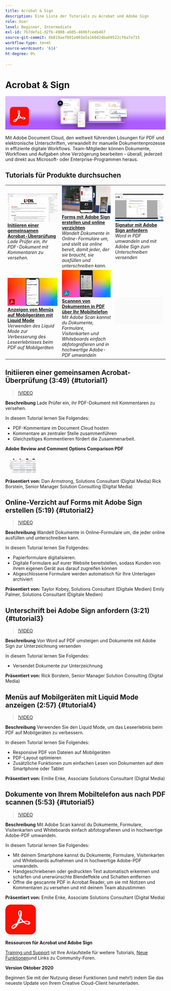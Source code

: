 ```yaml
---
title: Acrobat & Sign
description: Eine Liste der Tutorials zu Acrobat und Adobe Sign
role: User
level: Beginner, Intermediate
exl-id: 7b7defa1-d2fb-4908-a605-4696fceeb467
source-git-commit: 6b819aef801e003e5a160d24ba69522cf6a7e715
workflow-type: tm+mt
source-wordcount: '614'
ht-degree: 0%

---
```


# Acrobat &amp; Sign

![Tutorial Hero Image](../assets/DC.jpg)

Mit Adobe Document Cloud, den weltweit führenden Lösungen für PDF und elektronische Unterschriften, verwandelt ihr manuelle Dokumentenprozesse in effiziente digitale Workflows. Team-Mitglieder können Dokumente, Workflows und Aufgaben ohne Verzögerung bearbeiten - überall, jederzeit und direkt aus Microsoft- oder Enterprise-Programmen heraus.

## Tutorials für Produkte durchsuchen

<table style="table-layout:fixed">
<tr>
 <td>
   <a href="acrobat-sign.md#tutorial1">
      <img alt="Initiieren einer gemeinsamen Acrobat-Überprüfung" src="../assets/acrobat_sharedreview_armstrong.jpg" />
   </a>
    <div>
   <a href="acrobat-sign.md#tutorial1"><strong>Initiieren einer gemeinsamen Acrobat-Überprüfung</strong></a>
    </div>
    <em>Lade Prüfer ein, ihr PDF-Dokument mit Kommentaren zu versehen.</em>
    <br>
  </td>
  <td>
    <a href="acrobat-sign.md#tutorial2">
        <img alt="Forms mit Adobe Sign erstellen und online verzichten" src="../assets/sign_webforms_palmer-kobey_thumbnail.jpg" />
    </a>
    <div>
    <a href="acrobat-sign.md#tutorial2"><strong>Forms mit Adobe Sign erstellen und online verzichten</strong></a>
    </div>
    <em>Wandelt Dokumente in Online-Formulare um, und stellt sie online bereit, damit jeder, der sie braucht, sie ausfüllen und unterschreiben kann.</em>
    <br>
  </td>
  <td>
   <a href="acrobat-sign.md#tutorial3">
      <img alt="Signatur mit Adobe Sign anfordern" src="../assets/sign_request-signature_borstein_thumbnail.jpg" />
   </a>
    <div>
    <a href="acrobat-sign.md#tutorial3"><strong>Signatur mit Adobe Sign anfordern</strong></a>
    </div>
    <em>Word in PDF umwandeln und mit Adobe Sign zum Unterschreiben versenden</em>
    <br>
  </td>
</tr>
<tr>
 <td>
   <a href="acrobat-sign.md#tutorial4">
      <img alt="Anzeigen von Menüs auf Mobilgeräten mit Liquid Mode" src="../assets/acrobat_liquidmode_enke_thumbnail.jpg" />
   </a>
    <div>
   <a href="acrobat-sign.md#tutorial4"><strong>Anzeigen von Menüs auf Mobilgeräten mit Liquid Mode</strong></a>
    </div>
    <em>Verwenden des Liquid Mode zur Verbesserung des Leseerlebnisses beim PDF auf Mobilgeräten</em>
    <br>
  </td>
  <td>
    <a href="acrobat-sign.md#tutorial5">
        <img alt="Scannen von Dokumenten in PDF über Ihr Mobiltelefon" src="../assets/acrobat_scan_enke.jpg" />
    </a>
    <div>
    <a href="acrobat-sign.md#tutorial5"><strong>Scannen von Dokumenten in PDF über Ihr Mobiltelefon</strong></a>
    </div>
    <em>Mit Adobe Scan kannst du Dokumente, Formulare, Visitenkarten und Whiteboards einfach abfotografieren und in hochwertige Adobe-PDF umwandeln</em>
    <br>
  </td>
  <td>
    <img alt="Spacer" src="../assets/Gray_thumbnail.png" />
    <div>
    <br>
  </td>
</tr>
</table>

## Initiieren einer gemeinsamen Acrobat-Überprüfung (3:49) {#tutorial1}

>[!VIDEO](https://video.tv.adobe.com/v/326777?hidetitle=true)

**Beschreibung**
Lade Prüfer ein, ihr PDF-Dokument mit Kommentaren zu versehen.

In diesem Tutorial lernen Sie Folgendes:
* PDF-Kommentare im Document Cloud hosten
* Kommentare an zentraler Stelle zusammenführen
* Gleichzeitiges Kommentieren fördert die Zusammenarbeit.

**Adobe Review and Comment Options Comparison PDF**

[![Vergleichsbild](../assets/ComparisonPDF_thumbnail_96.png)](../assets/Adobe_Review_and_Comment_Comparisons.pdf)

**Präsentiert von:**
Dan Armstrong, Solutions Consultant (Digital Media) Rick Borstein, Senior Manager Solution Consulting (Digital Media)

## Online-Verzicht auf Forms mit Adobe Sign erstellen (5:19) {#tutorial2}

>[!VIDEO](https://video.tv.adobe.com/v/326776?hidetitle=true)

**Beschreibung**
Wandelt Dokumente in Online-Formulare um, die jeder online ausfüllen und unterschreiben kann.

In diesem Tutorial lernen Sie Folgendes:
* Papierformulare digitalisieren.
* Digitale Formulare auf eurer Website bereitstellen, sodass Kunden von ihrem eigenen Gerät aus darauf zugreifen können
* Abgeschlossene Formulare werden automatisch für Ihre Unterlagen archiviert

**Präsentiert von:**
Taylor Kobey, Solutions Consultant (Digitale Medien) Emily Palmer, Solutions Consultant (Digitale Medien)

## Unterschrift bei Adobe Sign anfordern (3:21) {#tutorial3}

>[!VIDEO](https://video.tv.adobe.com/v/326801?hidetitle=true)

**Beschreibung**
Von Word auf PDF umsteigen und Dokumente mit Adobe Sign zur Unterzeichnung versenden

In diesem Tutorial lernen Sie Folgendes:
* Versendet Dokumente zur Unterzeichnung

**Präsentiert von:**
Rick Borstein, Senior Manager Solution Consulting (Digital Media)

## Menüs auf Mobilgeräten mit Liquid Mode anzeigen (2:57) {#tutorial4}

>[!VIDEO](https://video.tv.adobe.com/v/327093?hidetitle=true)

**Beschreibung**
Verwenden Sie den Liquid Mode, um das Leseerlebnis beim PDF auf Mobilgeräten zu verbessern.

In diesem Tutorial lernen Sie Folgendes:
* Responsive PDF von Dateien auf Mobilgeräten
* PDF-Layout optimieren
* Zusätzliche Funktionen zum einfachen Lesen von Dokumenten auf dem Smartphone oder Tablet

**Präsentiert von:**
Emilie Enke, Associate Solutions Consultant (Digital Media)

## Dokumente von Ihrem Mobiltelefon aus nach PDF scannen (5:53) {#tutorial5}

>[!VIDEO](https://video.tv.adobe.com/v/327094?hidetitle=true)

**Beschreibung**
Mit Adobe Scan kannst du Dokumente, Formulare, Visitenkarten und Whiteboards einfach abfotografieren und in hochwertige Adobe-PDF umwandeln.

In diesem Tutorial lernen Sie Folgendes:
* Mit deinem Smartphone kannst du Dokumente, Formulare, Visitenkarten und Whiteboards aufnehmen und in hochwertige Adobe-PDF umwandeln.
* Handgeschriebenen oder gedruckten Text automatisch erkennen und schärfen und unerwünschte Blendeffekte und Schatten entfernen
* Öffne die gescannte PDF in Acrobat Reader, um sie mit Notizen und Kommentaren zu versehen und mit deinem Team abzustimmen

**Präsentiert von:**
Emilie Enke, Associate Solutions Consultant (Digital Media)

![DC-Logo](../assets/Doc-Cloud-256.png)

**Ressourcen für Acrobat und Adobe Sign**

[Training und Support](https://helpx.adobe.com/support/document-cloud.html) ist Ihre Anlaufstelle für weitere Tutorials, [Neue Funktionen](https://helpx.adobe.com/acrobat/using/whats-new.html)und Links zu Community-Foren.

**Version Oktober 2020**

Beginnen Sie mit der Nutzung dieser Funktionen (und mehr!) indem Sie das neueste Update von Ihrem Creative Cloud-Client herunterladen.

